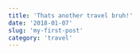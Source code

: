 ```yaml
---
title: 'Thats another travel bruh!'
date: '2018-01-07'
slug: 'my-first-post'
category: 'travel'
---
```

